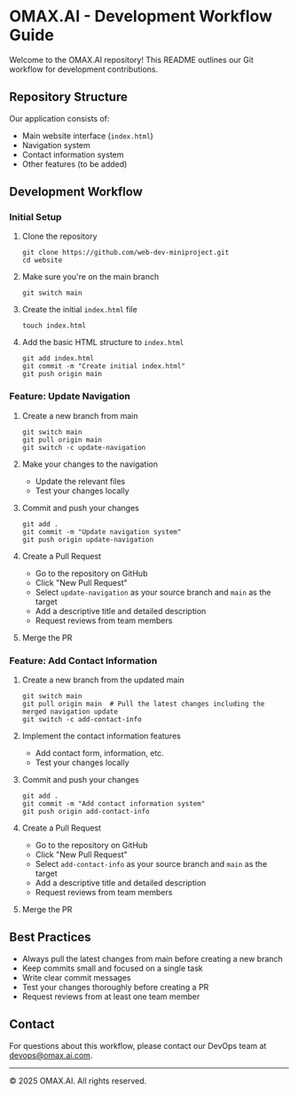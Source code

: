 # OMAX.AI - Development Workflow Guide

Welcome to the OMAX.AI repository! This README outlines our Git workflow for development contributions.

## Repository Structure

Our application consists of:
- Main website interface (`index.html`)
- Navigation system
- Contact information system
- Other features (to be added)

## Development Workflow

### Initial Setup

1. Clone the repository
   ```
   git clone https://github.com/web-dev-miniproject.git
   cd website
   ```
   
2. Make sure you're on the main branch
   ```
   git switch main
   ```

3. Create the initial `index.html` file
   ```
   touch index.html
   ```

4. Add the basic HTML structure to `index.html`
   ```
   git add index.html
   git commit -m "Create initial index.html"
   git push origin main
   ```

### Feature: Update Navigation

1. Create a new branch from main
   ```
   git switch main
   git pull origin main
   git switch -c update-navigation
   ```

2. Make your changes to the navigation
   - Update the relevant files
   - Test your changes locally

3. Commit and push your changes
   ```
   git add .
   git commit -m "Update navigation system"
   git push origin update-navigation
   ```

4. Create a Pull Request
   - Go to the repository on GitHub
   - Click "New Pull Request"
   - Select `update-navigation` as your source branch and `main` as the target
   - Add a descriptive title and detailed description
   - Request reviews from team members

5. Merge the PR

### Feature: Add Contact Information

1. Create a new branch from the updated main
   ```
   git switch main
   git pull origin main  # Pull the latest changes including the merged navigation update
   git switch -c add-contact-info
   ```

2. Implement the contact information features
   - Add contact form, information, etc.
   - Test your changes locally

3. Commit and push your changes
   ```
   git add .
   git commit -m "Add contact information system"
   git push origin add-contact-info
   ```

4. Create a Pull Request
   - Go to the repository on GitHub
   - Click "New Pull Request"
   - Select `add-contact-info` as your source branch and `main` as the target
   - Add a descriptive title and detailed description
   - Request reviews from team members

5. Merge the PR

## Best Practices

- Always pull the latest changes from main before creating a new branch
- Keep commits small and focused on a single task
- Write clear commit messages
- Test your changes thoroughly before creating a PR
- Request reviews from at least one team member

## Contact

For questions about this workflow, please contact our DevOps team at devops@omax.ai.com.

---

© 2025 OMAX.AI. All rights reserved.